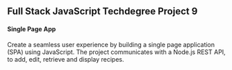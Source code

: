 ## Full Stack JavaScript Techdegree Project 9
#### Single Page App
Create a seamless user experience by building a single page application (SPA) using JavaScript. The project communicates with a Node.js REST API, to add, edit, retrieve and display recipes.
